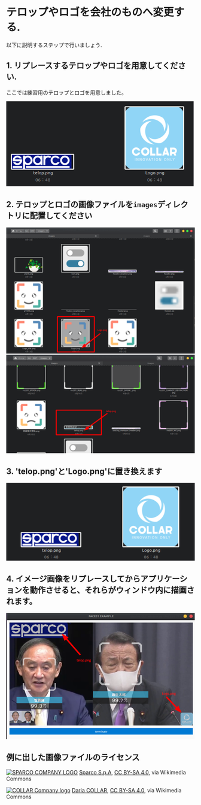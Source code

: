 # テロップやロゴを会社のものへ変更する.
以下に説明するステップで行いましょう.

## 1. リプレースするテロップやロゴを用意してください.
ここでは練習用のテロップとロゴを用意しました。

   ![Newly prepared telop and logo images](../../docs/img/2022-09-29_07-14.png)


## 2. テロップとロゴの画像ファイルを`images`ディレクトリに配置してください

   ![](../../docs/img/2022-09-29_06-55.png)
   ![](../../docs/img/2022-09-29_06-56.png)


## 3. 'telop.png'と'Logo.png'に置き換えます

   ![](../../docs/img/2022-09-29_06-57.png)


## 4. イメージ画像をリプレースしてからアプリケーションを動作させると、それらがウィンドウ内に描画されます。

   ![](../../docs/img/2022-09-29_07-01.png)


## 例に出した画像ファイルのライセンス
<a title="Sparco S.p.A, CC BY-SA 4.0 &lt;https://creativecommons.org/licenses/by-sa/4.0&gt;, ウィキメディア・コモンズ経由で" href="https://commons.wikimedia.org/wiki/File:SPARCO_COMPANY_LOGO.png"><img width="256" alt="SPARCO COMPANY LOGO" src="https://upload.wikimedia.org/wikipedia/commons/thumb/6/6a/SPARCO_COMPANY_LOGO.png/256px-SPARCO_COMPANY_LOGO.png"></a>
<a href="https://commons.wikimedia.org/wiki/File:SPARCO_COMPANY_LOGO.png">Sparco S.p.A</a>, <a href="https://creativecommons.org/licenses/by-sa/4.0">CC BY-SA 4.0</a>, via Wikimedia Commons


<a title="Daria COLLAR, CC BY-SA 4.0 &lt;https://creativecommons.org/licenses/by-sa/4.0&gt;, via Wikimedia Commons" href="https://commons.wikimedia.org/wiki/File:COLLAR_Company_logo.jpg"><img width="128" alt="COLLAR Company logo" src="https://upload.wikimedia.org/wikipedia/commons/thumb/d/de/COLLAR_Company_logo.jpg/128px-COLLAR_Company_logo.jpg"></a>
<a href="https://commons.wikimedia.org/wiki/File:COLLAR_Company_logo.jpg">Daria COLLAR</a>, <a href="https://creativecommons.org/licenses/by-sa/4.0">CC BY-SA 4.0</a>, via Wikimedia Commons